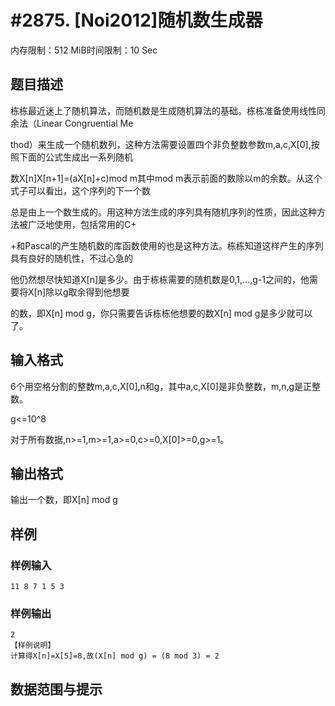 # #2875. [Noi2012]随机数生成器

内存限制：512 MiB时间限制：10 Sec

## 题目描述

栋栋最近迷上了随机算法，而随机数是生成随机算法的基础。栋栋准备使用线性同余法（Linear Congruential Me

thod）来生成一个随机数列，这种方法需要设置四个非负整数参数m,a,c,X[0],按照下面的公式生成出一系列随机

数X[n]X[n+1]=(aX[n]+c)mod m其中mod m表示前面的数除以m的余数。从这个式子可以看出，这个序列的下一个数

总是由上一个数生成的。用这种方法生成的序列具有随机序列的性质，因此这种方法被广泛地使用，包括常用的C+

+和Pascal的产生随机数的库函数使用的也是这种方法。栋栋知道这样产生的序列具有良好的随机性，不过心急的

他仍然想尽快知道X[n]是多少。由于栋栋需要的随机数是0,1,...,g-1之间的，他需要将X[n]除以g取余得到他想要

的数，即X[n] mod g，你只需要告诉栋栋他想要的数X[n] mod g是多少就可以了。

## 输入格式

6个用空格分割的整数m,a,c,X[0],n和g，其中a,c,X[0]是非负整数，m,n,g是正整数。

g<=10^8

对于所有数据,n>=1,m>=1,a>=0,c>=0,X[0]>=0,g>=1。

## 输出格式

输出一个数，即X[n] mod g

## 样例

### 样例输入

    
    11 8 7 1 5 3
    

### 样例输出

    
    2
    【样例说明】
    计算得X[n]=X[5]=8,故(X[n] mod g) = (8 mod 3) = 2
    

## 数据范围与提示
